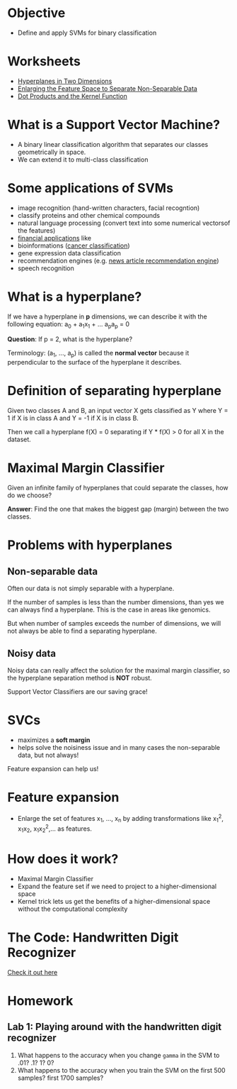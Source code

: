 # Objective
- Define and apply SVMs for binary classification

# Worksheets
- [Hyperplanes in Two Dimensions](https://s3-us-west-2.amazonaws.com/ga-dat-2015-suneel/worksheets/SVM/SVM_worksheet_1.pdf)
- [Enlarging the Feature Space to Separate Non-Separable Data](https://s3-us-west-2.amazonaws.com/ga-dat-2015-suneel/worksheets/SVM/SVM_worksheet_2.pdf)
- [Dot Products and the Kernel Function](https://s3-us-west-2.amazonaws.com/ga-dat-2015-suneel/worksheets/SVM/SVM_worksheet_3.pdf)

# What is a Support Vector Machine?
- A binary linear classification algorithm that separates our classes geometrically in space.
- We can extend it to multi-class classification

# Some applications of SVMs
- image recognition (hand-written characters, facial recogntion)
- classify proteins and other chemical compounds
- natural language processing (convert text into some numerical vectorsof the features)
- [financial applications](http://www.svms.org/finance/) like
- bioinformations ([cancer classification](http://www.ntu.edu.sg/home/elpwang/PDF_web/05_SVM_basic.pdf))
- gene expression data classification
- recommendation engines (e.g. [news article recommendation engine](http://www.cs.cmu.edu/~anatoleg/gershman-wolfe-fink-carbonell.pdf))
- speech recognition

# What is a hyperplane?
If we have a hyperplane in **p** dimensions, we can describe it with the following equation:
a<sub>0</sub> + a<sub>1</sub>x<sub>1</sub> + ... a<sub>p</sub>a<sub>p</sub> = 0

**Question**: If p = 2, what is the hyperplane?

Terminology: (a<sub>1</sub>, ..., a<sub>p</sub>) is called the **normal vector** because it perpendicular to the surface of the hyperplane it describes.

# Definition of separating hyperplane
Given two classes A and B, an input vector X gets classified as Y where Y = 1 if X is in class A and Y = -1 if X is in class B.

Then we call a hyperplane f(X) = 0 separating if Y * f(X) > 0 for all X in the dataset.

# Maximal Margin Classifier
Given an infinite family of hyperplanes that could separate the classes, how do we choose?

**Answer**: Find the one that makes the biggest gap (margin) between the two classes.

# Problems with hyperplanes
## Non-separable data
Often our data is not simply separable with a hyperplane.

If the number of samples is less than the number dimensions, than yes we can always find a hyperplane. This is the case in areas like genomics.

But when number of samples exceeds the number of dimensions, we will not always be able to find a separating hyperplane.

## Noisy data
Noisy data can really affect the solution for the maximal margin classifier, so the hyperplane separation method is **NOT** robust.

Support Vector Classifiers are our saving grace!

# SVCs
- maximizes a **soft margin**
- helps solve the noisiness issue and in many cases the non-separable data, but not always!

Feature expansion can help us!

# Feature expansion
- Enlarge the set of features x<sub>1</sub>, ..., x<sub>n</sub> by adding transformations like x<sub>1</sub><sup>2</sup>, x<sub>1</sub>x<sub>2</sub>, x<sub>1</sub>x<sub>2</sub><sup>2</sup>,... as features.

# How does it work?
- Maximal Margin Classifier
- Expand the feature set if we need to project to a higher-dimensional space
- Kernel trick lets us get the benefits of a higher-dimensional space without the computational complexity

# The Code: Handwritten Digit Recognizer
[Check it out here](http://nbviewer.ipython.org/gist/suneel0101/9b665a2dd71bf60d50da)

# Homework
## Lab 1: Playing around with the handwritten digit recognizer

1. What happens to the accuracy when you change `gamma` in the SVM to .01? .1? 1? 0?
2. What happens to the accuracy when you train the SVM on the first 500 samples? first 1700 samples?
